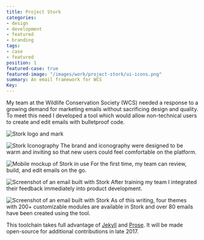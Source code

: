 ```yaml
---
title: Project Stork
categories:
- design
- development
- featured
- branding
tags:
- case
- featured
position: 1
featured-case: true
featured-image: "/images/work/project-stork/ui-icons.png"
summary: An email framework for WCS
Key: 
---
```


My team at the Wildlife Conservation Society (WCS) needed a response to a growing demand for marketing emails without sacrificing design and quality. To meet this need I developed a tool which would allow non-technical users to create and edit emails with bulletproof code. 

![Stork logo and mark](/uploads/stork-dribbb-2.png)

![Stork Iconography](/uploads/ui-icons.png)
The brand and iconography were designed to be warm and inviting so that new users could feel comfortable on the platform.

![Mobile mockup of Stork in use](/uploads/mockup1.jpg)
For the first time, my team can review, build, and edit emails on the go.

![Screenshot of an email built with Stork](/uploads/whale-watch-email.jpg)
After training my team I integrated their feedback immediately into product development.

![Screenshot of an email built with Stork](/uploads/Screen%20Shot%202017-09-04%20at%202.25.21%20PM.png)
As of this writing, four themes with 200+ customizable modules are available in Stork and over 80 emails have been created using the tool.

This toolchain takes full advantage of [Jekyll](https://jekyllrb.com/) and [Prose](http://prose.io/). It will be made open-source for additional contributions in late 2017.